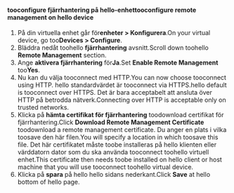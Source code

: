
#### <a name="tooconfigure-remote-management-on-hello-device"></a><span data-ttu-id="d42e7-101">tooconfigure fjärrhantering på hello-enhet</span><span class="sxs-lookup"><span data-stu-id="d42e7-101">tooconfigure remote management on hello device</span></span>
1. <span data-ttu-id="d42e7-102">På din virtuella enhet går för**enheter > Konfigurera**.</span><span class="sxs-lookup"><span data-stu-id="d42e7-102">On your virtual device, go too**Devices > Configure**.</span></span>
2. <span data-ttu-id="d42e7-103">Bläddra nedåt toohello **fjärrhantering** avsnitt.</span><span class="sxs-lookup"><span data-stu-id="d42e7-103">Scroll down toohello **Remote Management** section.</span></span>
3. <span data-ttu-id="d42e7-104">Ange **aktivera fjärrhantering** för**Ja**.</span><span class="sxs-lookup"><span data-stu-id="d42e7-104">Set **Enable Remote Management** too**Yes**.</span></span>
4. <span data-ttu-id="d42e7-105">Nu kan du välja tooconnect med HTTP.</span><span class="sxs-lookup"><span data-stu-id="d42e7-105">You can now choose tooconnect using HTTP.</span></span> <span data-ttu-id="d42e7-106">hello standardvärdet är tooconnect via HTTPS.</span><span class="sxs-lookup"><span data-stu-id="d42e7-106">hello default is tooconnect over HTTPS.</span></span> <span data-ttu-id="d42e7-107">Det är bara acceptabelt att ansluta över HTTP på betrodda nätverk.</span><span class="sxs-lookup"><span data-stu-id="d42e7-107">Connecting over HTTP is acceptable only on trusted networks.</span></span>
5. <span data-ttu-id="d42e7-108">Klicka på **hämta certifikat för fjärrhantering** toodownload certifikat för fjärrhantering.</span><span class="sxs-lookup"><span data-stu-id="d42e7-108">Click **Download Remote Management Certificate** toodownload a remote management certificate.</span></span> <span data-ttu-id="d42e7-109">Du anger en plats i vilka toosave den här filen.</span><span class="sxs-lookup"><span data-stu-id="d42e7-109">You will specify a location in which toosave this file.</span></span> <span data-ttu-id="d42e7-110">Det här certifikatet måste toobe installeras på hello klienten eller värddatorn dator som du ska använda tooconnect toohello virtuell enhet.</span><span class="sxs-lookup"><span data-stu-id="d42e7-110">This certificate then needs toobe installed on hello client or host machine that you will use tooconnect toohello virtual device.</span></span>
6. <span data-ttu-id="d42e7-111">Klicka på **spara** på hello hello sidans nederkant.</span><span class="sxs-lookup"><span data-stu-id="d42e7-111">Click **Save** at hello bottom of hello page.</span></span>

